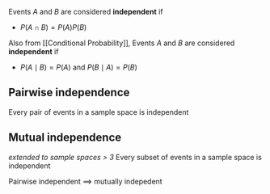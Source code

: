 Events $A$ and $B$ are considered **independent** if 
- $P(A \cap B) = P(A)P(B)$

Also from [[Conditional Probability]], 
Events $A$ and $B$ are considered **independent** if 
- $P(A \mid B) = P(A)$ and $P(B \mid A) = P(B)$

## Pairwise independence
Every pair of events in a sample space is independent

## Mutual independence
*extended to sample spaces > 3*
Every subset of events in a sample space is independent


Pairwise independent $\implies$ mutually indepedent
